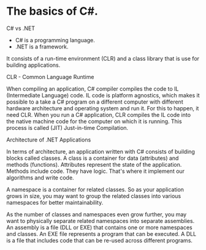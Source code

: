 # The basics of C#.

C# vs .NET

- C# is a programming language.
- .NET is a framework. 

It consists of a run-time environment (CLR) and a class library that is use for building applications.

CLR - Common Language Runtime

When compiling an application, C# compiler compiles the code to IL (Intermediate Language) code. 
IL code is platform agnostics, which makes it possible to a take a C# program on a different computer 
with different hardware architecture and operating system and run it. For this to happen, it need CLR. 
When you run a C# application, CLR compiles the IL code into the native machine code for the computer on which it is running. 
This process is called (JIT) Just-in-time Compilation.

Architecture of .NET Applications 

In terms of architecture, an application written with C# consists of building blocks called classes. 
A class is a container for data (attributes) and methods (functions). Attributes represent the state of the application. 
Methods include code. They have logic. That's where it implement our algorithms and write code.

A namespace is a container for related classes. So as your application grows in size, 
you may want to group the related classes into various namespaces for better maintainability.

As the number of classes and namespaces even grow further, you may want to physically separate related namespaces into 
separate assemblies. An assembly is a file (DLL or EXE) that contains one or more namespaces and classes. 
An EXE file represents a program that can be executed. A DLL is a file that includes code that can be re-used across 
different programs.
